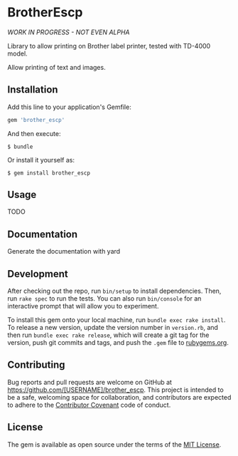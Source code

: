 # BrotherEscp

*WORK IN PROGRESS - NOT EVEN ALPHA*

Library to allow printing on Brother label printer, tested with TD-4000 model.

Allow printing of text and images.


## Installation

Add this line to your application's Gemfile:

```ruby
gem 'brother_escp'
```

And then execute:

    $ bundle

Or install it yourself as:

    $ gem install brother_escp

## Usage


TODO


## Documentation

Generate the documentation with yard

## Development

After checking out the repo, run `bin/setup` to install dependencies. Then, run `rake spec` to run the tests. You can also run `bin/console` for an interactive prompt that will allow you to experiment.

To install this gem onto your local machine, run `bundle exec rake install`. To release a new version, update the version number in `version.rb`, and then run `bundle exec rake release`, which will create a git tag for the version, push git commits and tags, and push the `.gem` file to [rubygems.org](https://rubygems.org).

## Contributing

Bug reports and pull requests are welcome on GitHub at https://github.com/[USERNAME]/brother_escp. This project is intended to be a safe, welcoming space for collaboration, and contributors are expected to adhere to the [Contributor Covenant](http://contributor-covenant.org) code of conduct.


## License

The gem is available as open source under the terms of the [MIT License](http://opensource.org/licenses/MIT).
